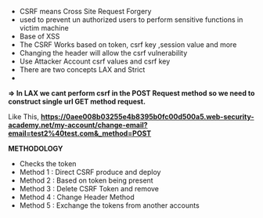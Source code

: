 - CSRF  means Cross Site Request Forgery
- used to prevent un authorized users to perform sensitive functions in victim machine
- Base of XSS
- The CSRF Works based on token, csrf key ,session value and more
- Changing the header will allow the csrf vulnerability
- Use Attacker Account csrf values and csrf key
- There are two concepts LAX and Strict 
- 
**⇒ In LAX we cant perform csrf in the POST Request method so we need to construct single url GET method request.**

Like This,
			**<https://0aee008b03255e4b8395b0fc00d500a5.web-security-academy.net/my-account/change-email?email=test2%40test.com&_method=POST>**

**METHODOLOGY**

- Checks the token
- Method 1 :  Direct CSRF produce and deploy
- Method 2 :  Based on token being present
- Method 3 : Delete CSRF Token and remove
- Method 4 : Change Header Method
- Method 5 : Exchange the tokens from another accounts